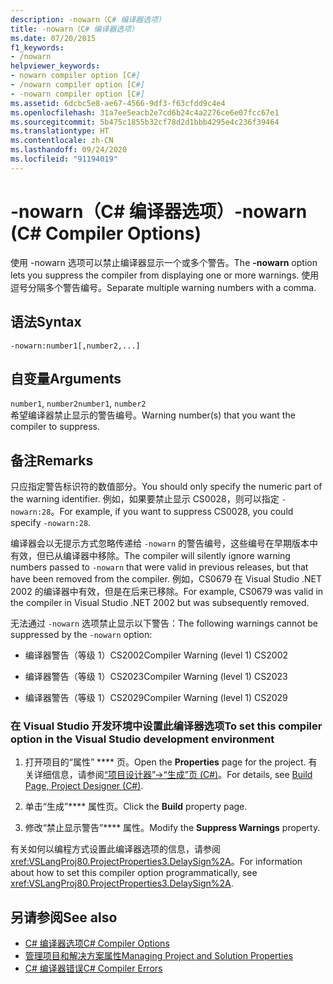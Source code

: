 ```yaml
---
description: -nowarn（C# 编译器选项）
title: -nowarn（C# 编译器选项）
ms.date: 07/20/2015
f1_keywords:
- /nowarn
helpviewer_keywords:
- nowarn compiler option [C#]
- /nowarn compiler option [C#]
- -nowarn compiler option [C#]
ms.assetid: 6dcbc5e8-ae67-4566-9df3-f63cfdd9c4e4
ms.openlocfilehash: 31a7ee5eacb2e7cd6b24c4a2276ce6e07fcc67e1
ms.sourcegitcommit: 5b475c1855b32cf78d2d1bbb4295e4c236f39464
ms.translationtype: HT
ms.contentlocale: zh-CN
ms.lasthandoff: 09/24/2020
ms.locfileid: "91194019"
---
```

# <a name="-nowarn-c-compiler-options"></a><span data-ttu-id="286e9-103">-nowarn（C# 编译器选项）</span><span class="sxs-lookup"><span data-stu-id="286e9-103">-nowarn (C# Compiler Options)</span></span>

<span data-ttu-id="286e9-104">使用 -nowarn 选项可以禁止编译器显示一个或多个警告。</span><span class="sxs-lookup"><span data-stu-id="286e9-104">The **-nowarn** option lets you suppress the compiler from displaying one or more warnings.</span></span> <span data-ttu-id="286e9-105">使用逗号分隔多个警告编号。</span><span class="sxs-lookup"><span data-stu-id="286e9-105">Separate multiple warning numbers with a comma.</span></span>  
  
## <a name="syntax"></a><span data-ttu-id="286e9-106">语法</span><span class="sxs-lookup"><span data-stu-id="286e9-106">Syntax</span></span>  
  
```console  
-nowarn:number1[,number2,...]  
```  
  
## <a name="arguments"></a><span data-ttu-id="286e9-107">自变量</span><span class="sxs-lookup"><span data-stu-id="286e9-107">Arguments</span></span>  

 <span data-ttu-id="286e9-108">`number1`, `number2`</span><span class="sxs-lookup"><span data-stu-id="286e9-108">`number1`, `number2`</span></span>  
 <span data-ttu-id="286e9-109">希望编译器禁止显示的警告编号。</span><span class="sxs-lookup"><span data-stu-id="286e9-109">Warning number(s) that you want the compiler to suppress.</span></span>  
  
## <a name="remarks"></a><span data-ttu-id="286e9-110">备注</span><span class="sxs-lookup"><span data-stu-id="286e9-110">Remarks</span></span>  

 <span data-ttu-id="286e9-111">只应指定警告标识符的数值部分。</span><span class="sxs-lookup"><span data-stu-id="286e9-111">You should only specify the numeric part of the warning identifier.</span></span> <span data-ttu-id="286e9-112">例如，如果要禁止显示 CS0028，则可以指定 `-nowarn:28`。</span><span class="sxs-lookup"><span data-stu-id="286e9-112">For example, if you want to suppress CS0028, you could specify `-nowarn:28`.</span></span>  
  
 <span data-ttu-id="286e9-113">编译器会以无提示方式忽略传递给 `-nowarn` 的警告编号，这些编号在早期版本中有效，但已从编译器中移除。</span><span class="sxs-lookup"><span data-stu-id="286e9-113">The compiler will silently ignore warning numbers passed to `-nowarn` that were valid in previous releases, but that have been removed from the compiler.</span></span> <span data-ttu-id="286e9-114">例如，CS0679 在 Visual Studio .NET 2002 的编译器中有效，但是在后来已移除。</span><span class="sxs-lookup"><span data-stu-id="286e9-114">For example, CS0679 was valid in the compiler in Visual Studio .NET 2002 but was subsequently removed.</span></span>  
  
 <span data-ttu-id="286e9-115">无法通过 `-nowarn` 选项禁止显示以下警告：</span><span class="sxs-lookup"><span data-stu-id="286e9-115">The following warnings cannot be suppressed by the `-nowarn` option:</span></span>  
  
- <span data-ttu-id="286e9-116">编译器警告（等级 1）CS2002</span><span class="sxs-lookup"><span data-stu-id="286e9-116">Compiler Warning (level 1) CS2002</span></span>  
  
- <span data-ttu-id="286e9-117">编译器警告（等级 1）CS2023</span><span class="sxs-lookup"><span data-stu-id="286e9-117">Compiler Warning (level 1) CS2023</span></span>  
  
- <span data-ttu-id="286e9-118">编译器警告（等级 1）CS2029</span><span class="sxs-lookup"><span data-stu-id="286e9-118">Compiler Warning (level 1) CS2029</span></span>  
  
### <a name="to-set-this-compiler-option-in-the-visual-studio-development-environment"></a><span data-ttu-id="286e9-119">在 Visual Studio 开发环境中设置此编译器选项</span><span class="sxs-lookup"><span data-stu-id="286e9-119">To set this compiler option in the Visual Studio development environment</span></span>  
  
1. <span data-ttu-id="286e9-120">打开项目的“属性” \*\*\*\* 页。</span><span class="sxs-lookup"><span data-stu-id="286e9-120">Open the **Properties** page for the project.</span></span> <span data-ttu-id="286e9-121">有关详细信息，请参阅[“项目设计器”->“生成”页 (C#)](/visualstudio/ide/reference/build-page-project-designer-csharp)。</span><span class="sxs-lookup"><span data-stu-id="286e9-121">For details, see [Build Page, Project Designer (C#)](/visualstudio/ide/reference/build-page-project-designer-csharp).</span></span>  
  
2. <span data-ttu-id="286e9-122">单击“生成”\*\*\*\* 属性页。</span><span class="sxs-lookup"><span data-stu-id="286e9-122">Click the **Build** property page.</span></span>  
  
3. <span data-ttu-id="286e9-123">修改“禁止显示警告”\*\*\*\* 属性。</span><span class="sxs-lookup"><span data-stu-id="286e9-123">Modify the **Suppress Warnings** property.</span></span>  
  
 <span data-ttu-id="286e9-124">有关如何以编程方式设置此编译器选项的信息，请参阅 <xref:VSLangProj80.ProjectProperties3.DelaySign%2A>。</span><span class="sxs-lookup"><span data-stu-id="286e9-124">For information about how to set this compiler option programmatically, see <xref:VSLangProj80.ProjectProperties3.DelaySign%2A>.</span></span>  
  
## <a name="see-also"></a><span data-ttu-id="286e9-125">另请参阅</span><span class="sxs-lookup"><span data-stu-id="286e9-125">See also</span></span>

- [<span data-ttu-id="286e9-126">C# 编译器选项</span><span class="sxs-lookup"><span data-stu-id="286e9-126">C# Compiler Options</span></span>](./index.md)
- [<span data-ttu-id="286e9-127">管理项目和解决方案属性</span><span class="sxs-lookup"><span data-stu-id="286e9-127">Managing Project and Solution Properties</span></span>](/visualstudio/ide/managing-project-and-solution-properties)
- [<span data-ttu-id="286e9-128">C# 编译器错误</span><span class="sxs-lookup"><span data-stu-id="286e9-128">C# Compiler Errors</span></span>](../compiler-messages/index.md)
